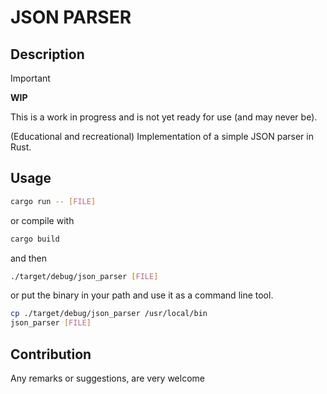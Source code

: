 # JSON PARSER

## Description

> [!IMPORTANT]  
> **WIP**
>
> This is a work in progress and is not yet ready for use (and may never be).

(Educational and recreational) Implementation of a simple JSON parser in Rust.

## Usage

```bash
cargo run -- [FILE]
```

or compile with

```bash
cargo build
```

and then

```bash
./target/debug/json_parser [FILE]
```

or put the binary in your path and use it as a command line tool.

```bash
cp ./target/debug/json_parser /usr/local/bin
json_parser [FILE]
```

## Contribution

Any remarks or suggestions, are very welcome
